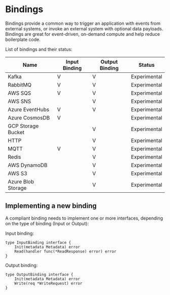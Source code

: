 # Bindings

Bindings provide a common way to trigger an application with events from external systems, or invoke an external system with optional data payloads.
Bindings are great for event-driven, on-demand compute and help reduce boilerplate code.

List of bindings and their status:

| Name  | Input Binding | Output Binding | Status
| ------------- | -------------- | -------------  | ------------- |
| Kafka | V | V | Experimental |
| RabbitMQ | V  | V | Experimental |
| AWS SQS | V | V | Experimental |
| AWS SNS |  | V | Experimental |
| Azure EventHubs | V | V | Experimental |
| Azure CosmosDB |  V | | Experimental |
| GCP Storage Bucket  | | V | Experimental |
| HTTP |  | V | Experimental |
| MQTT | V | V | Experimental |
| Redis |  | V | Experimental |
| AWS DynamoDB | | V | Experimental |
| AWS S3 | | V | Experimental |
| Azure Blob Storage | | V | Experimental |

## Implementing a new binding

A compliant binding needs to implement one or more interfaces, depending on the type of binding (Input or Output):

Input binding:

```
type InputBinding interface {
	Init(metadata Metadata) error
	Read(handler func(*ReadResponse) error) error
}
```

Output binding:

```
type OutputBinding interface {
	Init(metadata Metadata) error
	Write(req *WriteRequest) error
}
```
